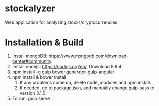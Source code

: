 # stockalyzer
Web application for analyzing stocks/cryptocurrencies.

# Installation & Build
1. Install mongoDB: https://www.mongodb.com/download-center#community. 
2. Install nodejs: https://nodejs.org/en/. Download 8.9.4.
3. npm install -g gulp bower generator-gulp-angular
4. npm install & bower install
    1. If any problems come up, delete node_modules and npm install.
    2. If needed, go to package.json, and manually change gulp-sass to version 3.1.0.
5. To run: gulp serve
	


